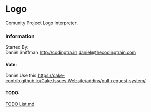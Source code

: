 # Logo
Comunity Project Logo Interpreter. <br />

### Information
Started By: <br /> Daniël Shiffman http://codingtra.in <daniel@thecodingtrain.com>

#### Vote:
Daniel Use this https://cake-contrib.github.io/Cake.Issues.Website/addins/pull-request-system/

#### TODO:
[TODO List.md](todolist.md)

